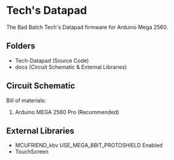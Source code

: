 # Tech's Datapad
The Bad Batch Tech's Datapad firmware for Arduino Mega 2560.
## Folders
- Tech-Datapad (Source Code)
- docs (Circuit Schematic & External Libraries)
## Circuit Schematic
Bill of materials:
1. Arduino MEGA 2560 Pro (Recommended)
## External Libraries
- MCUFRIEND_kbv USE_MEGA_8BIT_PROTOSHIELD Enabled
- TouchScreen
